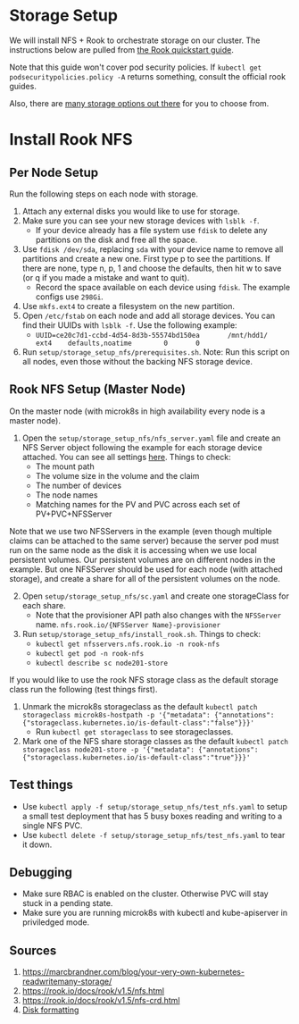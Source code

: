 # Storage Setup

We will install NFS + Rook to orchestrate storage on our cluster. The instructions below are pulled from [the Rook quickstart guide](https://rook.io/docs/rook/v1.5/nfs.html).

Note that this guide won't cover pod security policies. If `kubectl get podsecuritypolicies.policy -A` returns something, consult the official rook guides.

Also, there are [many storage options out there](https://computingforgeeks.com/storage-solutions-for-kubernetes-and-docker/) for you to choose from.

# Install Rook NFS

## Per Node Setup

Run the following steps on each node with storage.

1. Attach any external disks you would like to use for storage.
2. Make sure you can see your new storage devices with `lsblk -f`.
    * If your device already has a file system use `fdisk` to delete any partitions on the disk and free all the space.
3. Use `fdisk /dev/sda`, replacing `sda` with your device name to remove all partitions and create a new one. First type p to see the partitions. If there are none, type n, p, 1 and choose the defaults, then hit w to save (or q if you made a mistake and want to quit).
    * Record the space available on each device using `fdisk`. The example configs use `298Gi`.
4. Use `mkfs.ext4` to create a filesystem on the new partition.
5. Open `/etc/fstab` on each node and add all storage devices. You can find their UUIDs with `lsblk -f`. Use the following example:
    * `UUID=ce20c7d1-ccbd-4d54-8d3b-55574bd150ea       /mnt/hdd1/      ext4    defaults,noatime        0       0`
6. Run `setup/storage_setup_nfs/prerequisites.sh`. Note: Run this script on all nodes, even those without the backing NFS storage device.

## Rook NFS Setup (Master Node)

On the master node (with microk8s in high availability every node is a master node).

1. Open the `setup/storage_setup_nfs/nfs_server.yaml` file and create an NFS Server object following the example for each storage device attached. You can see all settings [here](https://rook.io/docs/rook/v1.5/nfs-crd.html). Things to check:
    * The mount path
    * The volume size in the volume and the claim
    * The number of devices
    * The node names
    * Matching names for the PV and PVC across each set of PV+PVC+NFSServer

Note that we use two NFSServers in the example (even though multiple claims can be attached to the same server) because the server pod must run on the same node as the disk it is accessing when we use local persistent volumes. Our persistent volumes are on different nodes in the example. But one NFSServer should be used for each node (with attached storage), and create a share for all of the persistent volumes on the node.
 
2. Open `setup/storage_setup_nfs/sc.yaml` and create one storageClass for each share.
    * Note that the provisioner API path also changes with the `NFSServer` name. `nfs.rook.io/{NFSServer Name}-provisioner`
3. Run `setup/storage_setup_nfs/install_rook.sh`. Things to check:
    * `kubectl get nfsservers.nfs.rook.io -n rook-nfs`
    * `kubectl get pod -n rook-nfs`
    * `kubectl describe sc node201-store`

If you would like to use the rook NFS storage class as the default storage class run the following (test things first).

1. Unmark the microk8s storageclass as the default `kubectl patch storageclass microk8s-hostpath -p '{"metadata": {"annotations":{"storageclass.kubernetes.io/is-default-class":"false"}}}'`
    * Run `kubectl get storageclass` to see storageclasses.
2. Mark one of the NFS share storage classes as the default `kubectl patch storageclass node201-store -p '{"metadata": {"annotations":{"storageclass.kubernetes.io/is-default-class":"true"}}}'`

## Test things

* Use `kubectl apply -f setup/storage_setup_nfs/test_nfs.yaml` to setup a small test deployment that has 5 busy boxes reading and writing to a single NFS PVC.
* Use `kubectl delete -f setup/storage_setup_nfs/test_nfs.yaml` to tear it down.

## Debugging

* Make sure RBAC is enabled on the cluster. Otherwise PVC will stay stuck in a pending state.
* Make sure you are running microk8s with kubectl and kube-apiserver in priviledged mode.

## Sources

1. https://marcbrandner.com/blog/your-very-own-kubernetes-readwritemany-storage/
2. https://rook.io/docs/rook/v1.5/nfs.html
3. https://rook.io/docs/rook/v1.5/nfs-crd.html
4. [Disk formatting](https://recoverit.wondershare.com/harddrive-tips/format-and-wipe-linux-disk.html)
